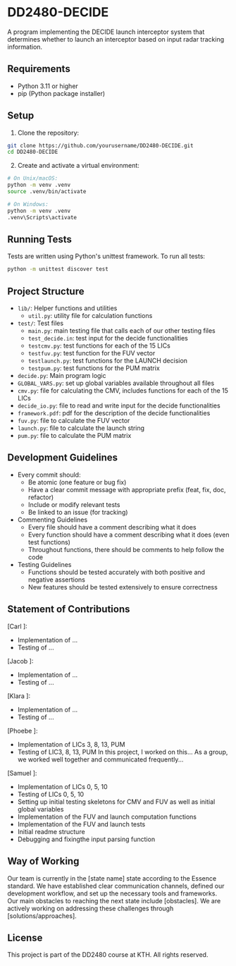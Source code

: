 # DD2480-DECIDE

A program implementing the DECIDE launch interceptor system that determines whether to launch an interceptor based on input radar tracking information.

## Requirements

- Python 3.11 or higher
- pip (Python package installer)

## Setup

1. Clone the repository:

```bash
git clone https://github.com/yourusername/DD2480-DECIDE.git
cd DD2480-DECIDE
```

2. Create and activate a virtual environment:

```bash
# On Unix/macOS:
python -m venv .venv
source .venv/bin/activate

# On Windows:
python -m venv .venv
.venv\Scripts\activate
```

## Running Tests

Tests are written using Python's unittest framework. To run all tests:

```bash
python -m unittest discover test
```

## Project Structure

- `lib/`: Helper functions and utilities
  - `util.py`: utility file for calculation functions
- `test/`: Test files
  - `main.py`: main testing file that calls each of our other testing files
  - `test_decide.in`: test input for the decide functionalities
  - `testcmv.py`: test functions for each of the 15 LICs
  - `testfuv.py`: test function for the FUV vector
  - `testlaunch.py`: test functions for the LAUNCH decision
  - `testpum.py`: test functions for the PUM matrix
- `decide.py`: Main program logic
- `GLOBAL_VARS.py`: set up global variables available throughout all files
- `cmv.py`: file for calculating the CMV, includes functions for each of the 15 LICs
- `decide_io.py`: file to read and write input for the decide functionalities
- `framework.pdf`: pdf for the description of the decide functionalities
- `fuv.py`: file to calculate the FUV vector
- `launch.py`: file to calculate the launch string
- `pum.py`: file to calculate the PUM matrix

## Development Guidelines

- Every commit should:
  - Be atomic (one feature or bug fix)
  - Have a clear commit message with appropriate prefix (feat, fix, doc, refactor)
  - Include or modify relevant tests
  - Be linked to an issue (for tracking)
- Commenting Guidelines
  - Every file should have a comment describing what it does
  - Every function should have a comment describing what it does (even test functions)
  - Throughout functions, there should be comments to help follow the code
- Testing Guidelines
  - Functions should be tested accurately with both positive and negative assertions
  - New features should be tested extensively to ensure correctness

## Statement of Contributions

[Carl ]:

- Implementation of ...
- Testing of ...

[Jacob ]:

- Implementation of ...
- Testing of ...

[Klara ]:

- Implementation of ...
- Testing of ...

[Phoebe ]:

- Implementation of LICs 3, 8, 13, PUM
- Testing of LIC3, 8, 13, PUM
  In this project, I worked on this...
  As a group, we worked well together and communicated frequently...

[Samuel ]:

- Implementation of LICs 0, 5, 10
- Testing of LICs 0, 5, 10
- Setting up initial testing skeletons for CMV and FUV as well as initial global variables
- Implementation of the FUV and launch computation functions
- Implementation of the FUV and launch tests
- Initial readme structure
- Debugging and fixingthe input parsing function

## Way of Working

Our team is currently in the [state name] state according to the Essence standard. We have established clear communication channels, defined our development workflow, and set up the necessary tools and frameworks. Our main obstacles to reaching the next state include [obstacles]. We are actively working on addressing these challenges through [solutions/approaches].

## License

This project is part of the DD2480 course at KTH. All rights reserved.
